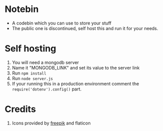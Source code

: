 # Notebin

- A codebin which you can use to store your stuff
- The public one is discontinued, self host this and run it for your needs.

# Self hosting

1. You will need a mongodb server
2. Name it "MONGODB_LINK" and set its value to the server link
3. Run `npm install`
4. Run `node server.js`
5. If your running this in a production environment comment the `require('dotenv').config()` part.

# Credits

1. Icons provided by [freepik](https://www.flaticon.com/) and flaticon
